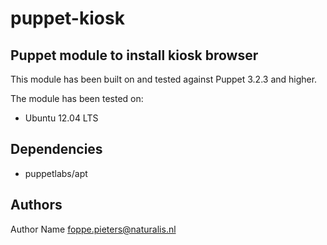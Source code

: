puppet-kiosk
===================

Puppet module to install kiosk browser
--------------
This module has been built on and tested against Puppet 3.2.3 and higher.

The module has been tested on:
- Ubuntu 12.04 LTS

Dependencies
-------------
- puppetlabs/apt

Authors
-------------
Author Name <foppe.pieters@naturalis.nl>
